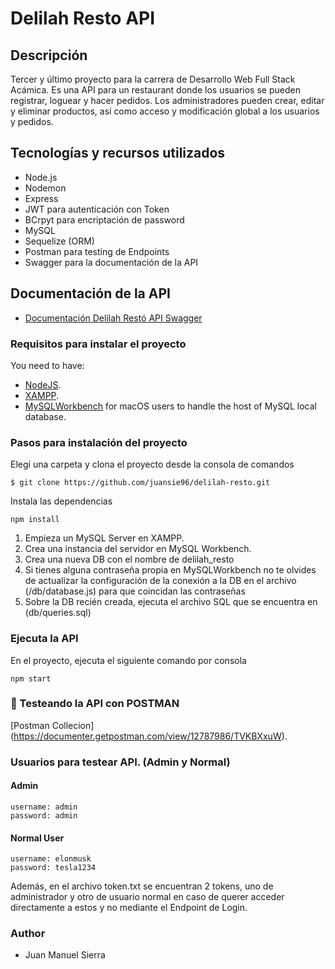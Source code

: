 # Delilah Resto API

##  Descripción

Tercer y último proyecto para la carrera de Desarrollo Web Full Stack Acámica.
Es una API para un restaurant donde los usuarios se pueden registrar, loguear y hacer pedidos. Los administradores pueden crear, editar y eliminar productos, así como acceso y modificación global a los usuarios y pedidos.

##  Tecnologías y recursos utilizados

- Node.js
- Nodemon
- Express
- JWT para autenticación con Token
- BCrpyt para encriptación de password
- MySQL
- Sequelize (ORM)
- Postman para testing de Endpoints
- Swagger para la documentación de la API


## Documentación de la API

- [Documentación Delilah Restó API Swagger](https://app.swaggerhub.com/apis-docs/juansie96/DelilahRestoAPI/1.0.0)

### Requisitos para instalar el proyecto

You need to have:
- [NodeJS](https://nodejs.org/).
- [XAMPP](https://www.apachefriends.org/es/index.html).
- [MySQLWorkbench](https://dev.mysql.com/downloads/workbench/) for macOS users to handle the host of MySQL local database.

### Pasos para instalación del proyecto

Elegí una carpeta y clona el proyecto desde la consola de comandos

```
$ git clone https://github.com/juansie96/delilah-resto.git
```

Instala las dependencias

```
npm install
```

1) Empieza un MySQL Server en XAMPP.
2) Crea una instancia del servidor en MySQL Workbench.
3) Crea una nueva DB con el nombre de delilah_resto
4) Si tienes alguna contraseña propia en MySQLWorkbench no te olvides de actualizar la configuración de la conexión a la DB en el archivo (/db/database.js) para que coincidan las contraseñas
5) Sobre la DB recién creada, ejecuta el archivo SQL que se encuentra en (db/queries.sql)  


### Ejecuta la API

En el proyecto, ejecuta el siguiente comando por consola
```
npm start
```

### 🚀 Testeando la API con POSTMAN

[Postman Collecion] (https://documenter.getpostman.com/view/12787986/TVKBXxuW).

### Usuarios para testear API. (Admin y Normal)

#### Admin
```
username: admin
password: admin
```

#### Normal User
```
username: elonmusk
password: tesla1234
```

Además, en el archivo token.txt se encuentran 2 tokens, uno de administrador y otro de usuario normal en caso de querer acceder directamente a estos y no mediante el Endpoint de Login.


### Author

- Juan Manuel Sierra

